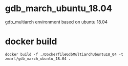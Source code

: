 # gdb_march_ubuntu_18.04
gdb_multiarch environment based on ubuntu 18.04

# docker build
```
docker build -f ./DockerfileGdbMultiarchUbuntu18_04 -t zmart/gdb_march_ubuntu_18.04 .
```
